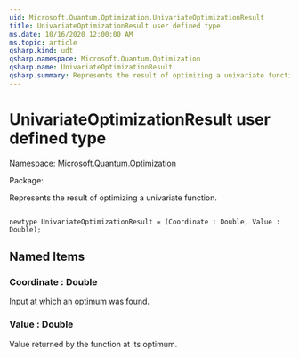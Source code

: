 ```yaml
---
uid: Microsoft.Quantum.Optimization.UnivariateOptimizationResult
title: UnivariateOptimizationResult user defined type
ms.date: 10/16/2020 12:00:00 AM
ms.topic: article
qsharp.kind: udt
qsharp.namespace: Microsoft.Quantum.Optimization
qsharp.name: UnivariateOptimizationResult
qsharp.summary: Represents the result of optimizing a univariate function.
---
```


# UnivariateOptimizationResult user defined type

Namespace: [Microsoft.Quantum.Optimization](xref:Microsoft.Quantum.Optimization)

Package: [](https://nuget.org/packages/)


Represents the result of optimizing a univariate function.

```Q#

newtype UnivariateOptimizationResult = (Coordinate : Double, Value : Double);
```



## Named Items

### Coordinate : Double

Input at which an optimum was found.


### Value : Double

Value returned by the function at its optimum.

